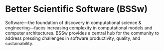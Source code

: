 # Better Scientific Software (BSSw)

Software—the foundation of discovery in computational science & engineering—faces increasing complexity in computational models and computer architectures. BSSw provides a central hub for the community to address pressing challenges in software productivity, quality, and sustainability.

<!---
Slide1 L: ../images/Blog_2310_BigCode.png
Slide1 R: ../Articles/Blog/2023-10-fear-of-large-codes.md
Slide2 L: ../images/Blog_2310_INTERSECT_Edit.png
Slide2 R: ../Articles/Blog/2023-10-intersect.md
Slide3 L: ../images/Blog_2307_io.png
Slide3 R: ../Articles/Blog/2023-09-io-storage-characterization.md
Slide4 L: ../CuratedContent/SoftwareSustainabilityMatrix.md
Slide4 R: ../CuratedContent/ColorOracleTool.md
Slide5 L: ../CuratedContent/SmartLibs.md
Slide5 R: ../CuratedContent/AllInMaintainersDEIResourceHub.md
Slide6 L: ../Events/hpcbp-080-ideas.md 
Slide6 R: ../Events/2023-11-sc23-sw-events.md
Slide7 L: ../Events/2023-repro-climate.md
Slide7 R: ../Events/2023-sc23-correctness.md
--->

<!---
Note: We have had up to 7 L and R panels in the carousel, even if the current carousel may be shorter.

Caution: Blank line after first comment mark (or before last comment mark) causes build failure.
LCM: Saving for use again later

Slide1 L: ../images/Blog_2308_Fellows.png
Slide1 R: ../Articles/Blog/2023-08-BSSwFellowsOpen2023.md
Slide2 L: ../images/Blog_2308_workflow.png
Slide2 R: ../Articles/Blog/2023-08-containers-workflows.md
Slide3 L: ../Articles/Blog/2023-08-Software-Gardening.md
Slide3 R: ../CuratedContent/DeveloperDocumentingDoneRight.md 
Slide4 L: ../CuratedContent/GoogleGuidanceOnCodeReview.md
Slide4 R: ../CuratedContent/CuratedContent/TuringWay.md
Slide5 L: ../Events/hpcbp-078-simplifyingscipy.md
Slide5 R: ../Events/2023-10-RSE_Workshop23.md 
--->

<!---
[Site Overview](SiteOverview.md)

[Communities Overview](CommunitiesOverview.md)

[Intro to CSE](IntroToCse.md)

[Intro to HPC](IntroToHpc.md)

--->
